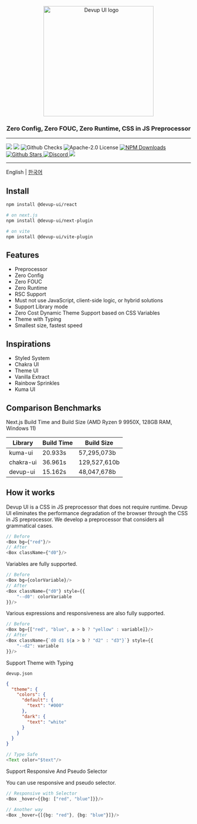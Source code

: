 <div align="center">
  <img src="https://raw.githubusercontent.com/dev-five-git/devup-ui/main/media/logo.svg" alt="Devup UI logo" width="300" />
</div>


<h3 align="center">
    Zero Config, Zero FOUC, Zero Runtime, CSS in JS Preprocessor
</h3>

---

<div>
<img src='https://img.shields.io/npm/v/@devup-ui/react'>
<img src='https://img.shields.io/bundlephobia/minzip/@devup-ui/react'>
<img alt="Github Checks" src="https://badgen.net/github/checks/dev-five-git/devup-ui"/>
<img alt="Apache-2.0 License" src="https://img.shields.io/github/license/dev-five-git/devup-ui"/>
<a href="https://www.npmjs.com/package/@devup-ui/react">
<img alt="NPM Downloads" src="https://img.shields.io/npm/dm/@devup-ui/react.svg?style=flat"/>
</a>
<a href="https://badgen.net/github/stars/dev-five-git/devup-ui">
<img alt="Github Stars" src="https://badgen.net/github/stars/dev-five-git/devup-ui" />
</a>
<a href="https://discord.gg/8zjcGc7cWh">
<img alt="Discord" src="https://img.shields.io/discord/1321362173619994644.svg?label=&logo=discord&logoColor=ffffff&color=7389D8&labelColor=6A7EC2" />
</a>
<a href="https://codecov.io/gh/dev-five-git/devup-ui" > 
 <img src="https://codecov.io/gh/dev-five-git/devup-ui/graph/badge.svg?token=8I5GMB2X5B"/> 
</a>
</div>

---

English | [한국어](README_ko.md)

## Install

```sh
npm install @devup-ui/react

# on next.js
npm install @devup-ui/next-plugin

# on vite
npm install @devup-ui/vite-plugin
```

## Features

- Preprocessor
- Zero Config
- Zero FOUC
- Zero Runtime
- RSC Support
- Must not use JavaScript, client-side logic, or hybrid solutions
- Support Library mode
- Zero Cost Dynamic Theme Support based on CSS Variables
- Theme with Typing
- Smallest size, fastest speed

## Inspirations

- Styled System
- Chakra UI
- Theme UI
- Vanilla Extract
- Rainbow Sprinkles
- Kuma UI

## Comparison Benchmarks

Next.js Build Time and Build Size (AMD Ryzen 9 9950X, 128GB RAM, Windows 11)

| Library   | Build Time | Build Size   |
|-----------|------------|--------------|
| kuma-ui   | 20.933s    | 57,295,073b  |
| chakra-ui | 36.961s    | 129,527,610b |
| devup-ui  | 15.162s    | 48,047,678b  |

## How it works

Devup UI is a CSS in JS preprocessor that does not require runtime.
Devup UI eliminates the performance degradation of the browser through the CSS in JS preprocessor.
We develop a preprocessor that considers all grammatical cases.

```typescript
// Before
<Box bg={"red"}/>
// After
<Box className={"d0"}/>
```

Variables are fully supported.

```typescript
// Before
<Box bg={colorVariable}/>
// After
<Box className={"d0"} style={{
    "--d0": colorVariable
}}/>
```

Various expressions and responsiveness are also fully supported.

```typescript
// Before
<Box bg={["red", "blue", a > b ? "yellow" : variable]}/>
// After
<Box className={`d0 d1 ${a > b ? "d2" : "d3"}`} style={{
    "--d2": variable
}}/>
```

Support Theme with Typing

`devup.json`

```json
{
  "theme": {
    "colors": {
      "default": {
        "text": "#000"
      },
      "dark": {
        "text": "white"
      }
    }
  }
}
```

```typescript
// Type Safe
<Text color="$text"/>
```

Support Responsive And Pseudo Selector

You can use responsive and pseudo selector.

```typescript
// Responsive with Selector
<Box _hover={{bg: ["red", "blue"]}}/>

// Another way
<Box _hover={[{bg: "red"}, {bg: "blue"}]}/>

```
